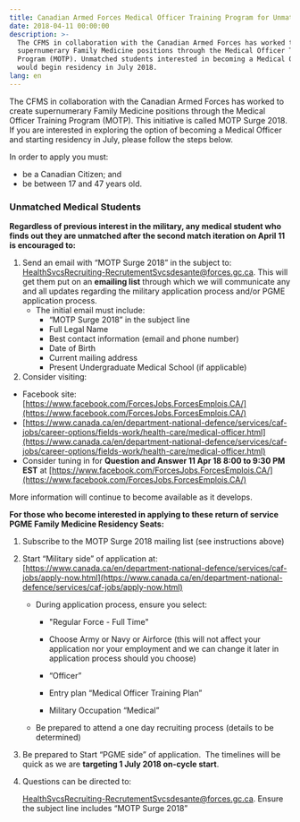 ```yaml
---
title: Canadian Armed Forces Medical Officer Training Program for Unmatched Students
date: 2018-04-11 00:00:00
description: >-
  The CFMS in collaboration with the Canadian Armed Forces has worked to create
  supernumerary Family Medicine positions through the Medical Officer Training
  Program (MOTP). Unmatched students interested in becoming a Medical Officer
  would begin residency in July 2018.
lang: en
---
```


The CFMS in collaboration with the Canadian Armed Forces has worked to create supernumerary Family Medicine positions through the Medical Officer Training Program (MOTP). This initiative is called MOTP Surge 2018. If you are interested in exploring the option of becoming a Medical Officer and starting residency in July, please follow the steps below.

In order to apply you must:

* be a Canadian Citizen; and
* be between 17 and 47 years old.

### Unmatched Medical Students

**Regardless of previous interest in the military, any medical student who finds out they are unmatched after the second match iteration on April 11 is encouraged to:**

1. Send an email with “MOTP Surge 2018” in the subject to: [HealthSvcsRecruiting-RecrutementSvcsdesante@forces.gc.ca](javascript:void(location.href='mailto:'+String.fromCharCode(72,101,97,108,116,104,83,118,99,115,82,101,99,114,117,105,116,105,110,103,45,82,101,99,114,117,116,101,109,101,110,116,83,118,99,115,100,101,115,97,110,116,101,64,102,111,114,99,101,115,46,103,99,46,99,97))). This will get them put on an **emailing list** through which we will communicate any and all updates regarding the military application process and/or PGME application process.
   * The initial email must include:
     * “MOTP Surge 2018” in the subject line
     * Full Legal Name
     * Best contact information (email and phone number)
     * Date of Birth
     * Current mailing address
     * Present Undergraduate Medical School (if applicable)
2. Consider visiting:

* Facebook site: [https://www.facebook.com/ForcesJobs.ForcesEmplois.CA/](https://www.facebook.com/ForcesJobs.ForcesEmplois.CA/)
* [https://www.canada.ca/en/department-national-defence/services/caf-jobs/career-options/fields-work/health-care/medical-officer.html](https://www.canada.ca/en/department-national-defence/services/caf-jobs/career-options/fields-work/health-care/medical-officer.html)
* Consider tuning in for **Question and Answer 11 Apr 18 8:00 to 9:30 PM EST** at [https://www.facebook.com/ForcesJobs.ForcesEmplois.CA/](https://www.facebook.com/ForcesJobs.ForcesEmplois.CA/)

More information will continue to become available as it develops.

**For those who become interested in applying to these return of service PGME Family Medicine Residency Seats:**

1. Subscribe to the MOTP Surge 2018 mailing list (see instructions above)
2. Start “Military side” of application at: [https://www.canada.ca/en/department-national-defence/services/caf-jobs/apply-now.html](https://www.canada.ca/en/department-national-defence/services/caf-jobs/apply-now.html)
   * During application process, ensure you select:
     * "Regular Force - Full Time"
     * Choose Army or Navy or Airforce (this will not affect your application nor your employment and we can change it later in application process should you choose)

     * “Officer”

     * Entry plan “Medical Officer Training Plan”

     * Military Occupation “Medical”
   * Be prepared to attend a one day recruiting process (details to be determined)
3. Be prepared to Start “PGME side” of application.&nbsp; The timelines will be quick as we are **targeting 1 July 2018 on-cycle start**.
4. Questions can be directed to:

   [HealthSvcsRecruiting-RecrutementSvcsdesante@forces.gc.ca](javascript:void(location.href='mailto:'+String.fromCharCode(72,101,97,108,116,104,83,118,99,115,82,101,99,114,117,105,116,105,110,103,45,82,101,99,114,117,116,101,109,101,110,116,83,118,99,115,100,101,115,97,110,116,101,64,102,111,114,99,101,115,46,103,99,46,99,97))). Ensure the subject line includes “MOTP Surge 2018”